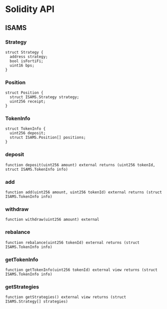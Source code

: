 # Solidity API

## ISAMS

### Strategy

```solidity
struct Strategy {
  address strategy;
  bool isFortiFi;
  uint16 bps;
}
```

### Position

```solidity
struct Position {
  struct ISAMS.Strategy strategy;
  uint256 receipt;
}
```

### TokenInfo

```solidity
struct TokenInfo {
  uint256 deposit;
  struct ISAMS.Position[] positions;
}
```

### deposit

```solidity
function deposit(uint256 amount) external returns (uint256 tokenId, struct ISAMS.TokenInfo info)
```

### add

```solidity
function add(uint256 amount, uint256 tokenId) external returns (struct ISAMS.TokenInfo info)
```

### withdraw

```solidity
function withdraw(uint256 amount) external
```

### rebalance

```solidity
function rebalance(uint256 tokenId) external returns (struct ISAMS.TokenInfo info)
```

### getTokenInfo

```solidity
function getTokenInfo(uint256 tokenId) external view returns (struct ISAMS.TokenInfo info)
```

### getStrategies

```solidity
function getStrategies() external view returns (struct ISAMS.Strategy[] strategies)
```

